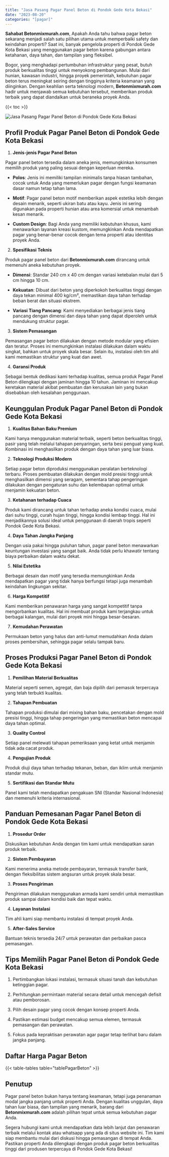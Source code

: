 ```yaml
---
title: "Jasa Pasang Pagar Panel Beton di Pondok Gede Kota Bekasi"
date: "2023-08-20"
categories: "[pagar]"
---
```


**Sahabat Betonmixmurah.com**, Apakah Anda tahu bahwa pagar beton sekarang menjadi salah satu pilihan utama untuk memperbaiki safety dan keindahan properti? Saat ini, banyak pengelola properti di Pondok Gede Kota Bekasi yang menggunakan pagar beton karena gabungan antara ketahanan, daya tahan, dan tampilan yang fleksibel.  

Bogor, yang menghadapi pertumbuhan infrastruktur yang pesat, butuh produk berkualitas tinggi untuk menyokong pembangunan. Mulai dari hunian, kawasan industri, hingga proyek pemerintah, kebutuhan pagar beton terus meningkat seiring dengan tingginya kriteria keamanan yang diinginkan. Dengan keahlian serta teknologi modern, **Betonmixmurah.com** hadir untuk menjawab semua kebutuhan tersebut, memberikan produk terbaik yang dapat diandalkan untuk beraneka proyek Anda.

{{< toc >}}

![Jasa Pasang Pagar Panel Beton di Pondok Gede Kota Bekasi](/images/pagar/pagar-beton-13.jpg)

## Profil Produk Pagar Panel Beton di Pondok Gede Kota Bekasi

1. **Jenis-jenis Pagar Panel Beton**  

Pagar panel beton tersedia dalam aneka jenis, memungkinkan konsumen memilih produk yang paling sesuai dengan keperluan mereka.  

- **Polos**: Jenis ini memiliki tampilan minimalis tanpa hiasan tambahan, cocok untuk Anda yang memerlukan pagar dengan fungsi keamanan dasar namun tetap tahan lama.  

- **Motif**: Pagar panel beton motif memberikan aspek estetika lebih dengan desain menarik, seperti ukiran batu atau kayu. Jenis ini sering digunakan pada properti hunian atau area komersial untuk menambah kesan menarik.  

- **Custom Design**: Bagi Anda yang memiliki kebutuhan khusus, kami menawarkan layanan kreasi kustom, memungkinkan Anda mendapatkan pagar yang benar-benar cocok dengan tema properti atau identitas proyek Anda.  

2. **Spesifikasi Teknis**  

Produk pagar panel beton dari **Betonmixmurah.com** dirancang untuk memenuhi aneka kebutuhan proyek.  

- **Dimensi**: Standar 240 cm x 40 cm dengan variasi ketebalan mulai dari 5 cm hingga 10 cm.  

- **Kekuatan**: Dibuat dari beton yang diperkokoh berkualitas tinggi dengan daya tekan minimal 400 kg/cm², memastikan daya tahan terhadap beban berat dan situasi ekstrem.  

- **Variasi Tiang Pancang**: Kami menyediakan berbagai jenis tiang pancang dengan dimensi dan daya tahan yang dapat diperoleh untuk mendukung struktur pagar.  

3. **Sistem Pemasangan**  

Pemasangan pagar beton dilakukan dengan metode modular yang efisien dan teratur. Proses ini memungkinkan instalasi dilakukan dalam waktu singkat, bahkan untuk proyek skala besar. Selain itu, instalasi oleh tim ahli kami memastikan struktur yang kuat dan awet.  

4. **Garansi Produk**  

Sebagai bentuk dedikasi kami terhadap kualitas, semua produk Pagar Panel Beton dilengkapi dengan jaminan hingga 10 tahun. Jaminan ini mencakup keretakan material akibat pembuatan dan kerusakan lain yang bukan disebabkan oleh kesalahan penggunaan.

## Keunggulan Produk Pagar Panel Beton di Pondok Gede Kota Bekasi 

1. **Kualitas Bahan Baku Premium**  

Kami hanya menggunakan material terbaik, seperti beton berkualitas tinggi, pasir yang telah melalui tahapan penyaringan, serta besi penguat yang kuat. Kombinasi ini menghasilkan produk dengan daya tahan yang luar biasa.  

2. **Teknologi Produksi Modern**  

Setiap pagar beton diproduksi menggunakan peralatan berteknologi terbaru. Proses pembuatan dilakukan dengan mold presisi tinggi untuk menghasilkan dimensi yang seragam, sementara tahap pengeringan dilakukan dengan pengaturan suhu dan kelembapan optimal untuk menjamin kekuatan beton.  

3. **Ketahanan terhadap Cuaca**  

Produk kami dirancang untuk tahan terhadap aneka kondisi cuaca, mulai dari suhu tinggi, curah hujan tinggi, hingga kondisi lembap tinggi. Hal ini menjadikannya solusi ideal untuk penggunaan di daerah tropis seperti Pondok Gede Kota Bekasi.  

4. **Daya Tahan Jangka Panjang**  

Dengan usia pakai hingga puluhan tahun, pagar panel beton menawarkan keuntungan investasi yang sangat baik. Anda tidak perlu khawatir tentang biaya perbaikan dalam waktu dekat.  

5. **Nilai Estetika**  

Berbagai desain dan motif yang tersedia memungkinkan Anda mendapatkan pagar yang tidak hanya berfungsi tetapi juga menambah keindahan lingkungan sekitar.  

6. **Harga Kompetitif**  

Kami memberikan penawaran harga yang sangat kompetitif tanpa mengorbankan kualitas. Hal ini membuat produk kami terjangkau untuk berbagai kalangan, mulai dari proyek mini hingga besar-besaran.  

7. **Kemudahan Perawatan**  

Permukaan beton yang halus dan anti-lumut memudahkan Anda dalam proses pembersihan, sehingga pagar selalu tampak baru.

## Proses Produksi Pagar Panel Beton di Pondok Gede Kota Bekasi

1. **Pemilihan Material Berkualitas**  

Material seperti semen, agregat, dan baja dipilih dari pemasok terpercaya yang telah terbukti kualitas.

2. **Tahapan Pembuatan**  

Tahapan produksi dimulai dari mixing bahan baku, pencetakan dengan mold presisi tinggi, hingga tahap pengeringan yang memastikan beton mencapai daya tahan optimal.

3. **Quality Control**  

Setiap panel melewati tahapan pemeriksaan yang ketat untuk menjamin tidak ada cacat produk.

4. **Pengujian Produk**  

Produk diuji daya tahan terhadap tekanan, beban, dan iklim untuk menjamin standar mutu.

5. **Sertifikasi dan Standar Mutu**  

Panel kami telah mendapatkan pengakuan SNI (Standar Nasional Indonesia) dan memenuhi kriteria internasional.

## Panduan Pemesanan Pagar Panel Beton di Pondok Gede Kota Bekasi

1. **Prosedur Order**  

Diskusikan kebutuhan Anda dengan tim kami untuk mendapatkan saran produk terbaik.

2. **Sistem Pembayaran**  

Kami menerima aneka metode pembayaran, termasuk transfer bank, dengan fleksibilitas sistem angsuran untuk proyek skala besar.

3. **Proses Pengiriman**  

Pengiriman dilakukan menggunakan armada kami sendiri untuk memastikan produk sampai dalam kondisi baik dan tepat waktu.

4. **Layanan Instalasi**  

Tim ahli kami siap membantu instalasi di tempat proyek Anda.

5. **After-Sales Service**  

Bantuan teknis tersedia 24/7 untuk perawatan dan perbaikan pasca pemasangan.

## Tips Memilih Pagar Panel Beton di Pondok Gede Kota Bekasi

1. Pertimbangkan lokasi instalasi, termasuk situasi tanah dan kebutuhan ketinggian pagar.  

2. Perhitungkan permintaan material secara detail untuk mencegah defisit atau pemborosan.  

3. Pilih desain pagar yang cocok dengan konsep properti Anda.  

4. Pastikan estimasi budget mencakup semua elemen, termasuk pemasangan dan perawatan.  

5. Fokus pada kepraktisan perawatan agar pagar tetap terlihat baru dalam jangka panjang.

## Daftar Harga Pagar Beton

{{< table-tables table="tablePagarBeton" >}}

## Penutup

Pagar panel beton bukan hanya tentang keamanan, tetapi juga penanaman modal jangka panjang untuk properti Anda. Dengan kualitas unggulan, daya tahan luar biasa, dan tampilan yang menarik, barang dari **Betonmixmurah.com** adalah pilihan tepat untuk semua kebutuhan pagar Anda.  

Segera hubungi kami untuk mendapatkan data lebih lanjut dan penawaran terbaik melalui kontak atau whatsapp yang ada di situs website ini. Tim kami siap membantu mulai dari diskusi hingga pemasangan di tempat Anda. Pastikan properti Anda dilengkapi dengan produk pagar beton berkualitas tinggi dari produsen terpercaya di Pondok Gede Kota Bekasi!